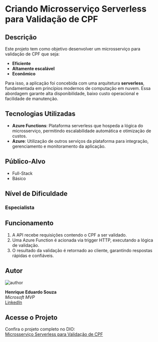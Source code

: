 # Criando Microsserviço Serverless para Validação de CPF

## Descrição

Este projeto tem como objetivo desenvolver um microsserviço para validação de CPF que seja:

- **Eficiente**
- **Altamente escalável**
- **Econômico**

Para isso, a aplicação foi concebida com uma arquitetura **serverless**, fundamentada em princípios modernos de computação em nuvem. Essa abordagem garante alta disponibilidade, baixo custo operacional e facilidade de manutenção.

## Tecnologias Utilizadas

- **Azure Functions**: Plataforma serverless que hospeda a lógica do microsserviço, permitindo escalabilidade automática e otimização de custos.
- **Azure**: Utilização de outros serviços da plataforma para integração, gerenciamento e monitoramento da aplicação.

## Público-Alvo

- Full-Stack
- Básico

## Nível de Dificuldade

### Especialista

## Funcionamento

1. A API recebe requisições contendo o CPF a ser validado.
2. Uma Azure Function é acionada via trigger HTTP, executando a lógica de validação.
3. O resultado da validação é retornado ao cliente, garantindo respostas rápidas e confiáveis.

## Autor

![author](https://hermes.dio.me/users/author/photos/8f73fc92-82f3-46a5-8804-0a38d17e2397.jpeg)

**Henrique Eduardo Souza**  
*Microsoft MVP*  
[LinkedIn](https://www.linkedin.com/in/hsouzaeduardo/?locale=pt_BR)

## Acesse o Projeto

Confira o projeto completo no DIO:  
[Microsserviço Serverless para Validação de CPF](https://web.dio.me/project/criando-um-microsservico-serverless-para-validacao-de-cpf/learning/36e558c8-0fd7-476c-85e9-a769aec719b2?back=/track/microsoft-az-204&tab=path&moduleId=a99889be-0a04-48e9-be50-6f10b63b2732)
